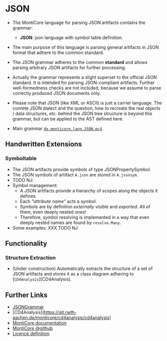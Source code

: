 <!-- (c) https://github.com/MontiCore/monticore -->
# JSON

* The MontiCore language for parsing JSON artifacts contains the grammar:

  * **JSON**: json language with symbol table definition. 

* The main purpose of this language is parsing general artifacts in JSON format
  that adhere to the common standard.

* The JSON grammar adheres to the common **standard** and allows parsing 
  arbitrary JSON artifacts for further processing.
* Actually the grammar represents a slight superset to the official JSON standard. 
  It is intended for parsing JSON-compliant artifacts. Further well-formedness
  checks are not included, because we assume to parse correctly produced JSON 
  documents only.

* Please note that JSON (like XML or ASCII) is just a carrier language.
  The conrete JSON dialect and the question, how to recreate the
  real objects / data structures, etc. behind the JSON tree structure
  is beyond this grammar, but can be applied to the AST defined here.

* Main grammar [`de.monticore.lang.JSON.mc4`](src/main/grammars/de/monticore/lang/JSON.mc4).

## Handwritten Extensions

### Symboltable
* The JSON artifacts provide symbols of type JSONPropertySymbol. 
* The JSON symbols of artifact `A.json` are stored in `A.jsonsym`.
* TODO NJ:
* Symbol management:
  * A JSON artifacts provide a hierarchy of scopes along the objects it defines.
  * Each *"attribute name"* acts a symbol.
  * Symbols are by definition *externally visible* and *exported*. 
    All of them, even deeply nested ones!
  * Therefore, symbol resolving is implemented in a way that even deeply 
    nested names are found by `resolve.Many`.
* Some examples: XXX TODO NJ


## Functionality

### Structure Extraction

* (Under construction) 
Automatically extracts the structure of a set of JSON artifacts and stores it 
as a class diagram adhering to [`CD4Analysis`][CD4Analysis].
  

## Further Links

* [JSONGrammar](src/main/grammars/de/monticore/lang/JSON.mc4)
* [CD4Analysis](https://git.rwth-aachen.de/monticore/cd4analysis/cd4analysis]
* [MontiCore documentation](http://www.monticore.de/)
* [MontiCore @github](https://github.com/MontiCore/monticore)
* [Licence definition](https://github.com/MontiCore/monticore/blob/master/00.org/Licenses/LICENSE-MONTICORE-3-LEVEL.md)



